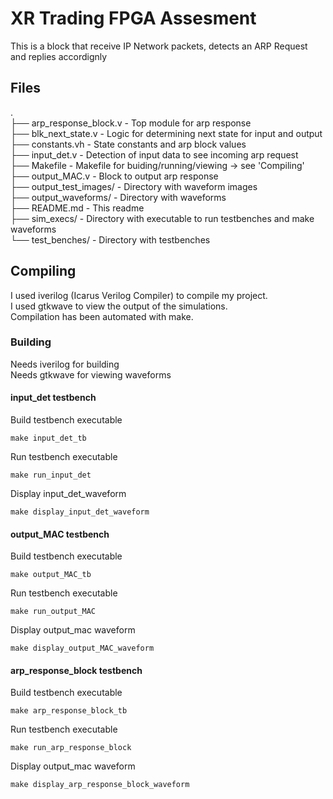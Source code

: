 # XR Trading FPGA Assesment  
This is a block that receive IP Network packets, detects an ARP Request and replies accordignly

## Files  
.  
├── arp_response_block.v    -   Top module for arp response  
├── blk_next_state.v        -   Logic for determining next state for input and output  
├── constants.vh            -   State constants and arp block values  
├── input_det.v             -   Detection of input data to see incoming arp request  
├── Makefile                -   Makefile for buiding/running/viewing -> see 'Compiling'  
├── output_MAC.v            -   Block to output arp response  
├── output_test_images/     -   Directory with waveform images  
├── output_waveforms/       -   Directory with waveforms  
├── README.md               -   This readme  
├── sim_execs/              -   Directory with executable to run testbenches and make waveforms  
└── test_benches/           -   Directory with testbenches  



## Compiling  
I used iverilog (Icarus Verilog Compiler) to compile my project.  
I used gtkwave to view the output of the simulations.  
Compilation has been automated with make.  

### Building

Needs iverilog for building  
Needs gtkwave for viewing waveforms

#### input_det testbench  
Build testbench executable  
```
make input_det_tb
```

Run testbench executable
```
make run_input_det
```

Display input_det_waveform
```
make display_input_det_waveform 
```

#### output_MAC testbench  
Build testbench executable  
```
make output_MAC_tb
```

Run testbench executable
```
make run_output_MAC
```

Display output_mac waveform
```
make display_output_MAC_waveform 
```

#### arp_response_block testbench  
Build testbench executable  
```
make arp_response_block_tb
```

Run testbench executable
```
make run_arp_response_block
```

Display output_mac waveform
```
make display_arp_response_block_waveform 
```
